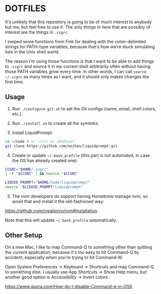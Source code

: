 DOTFILES
========

It's unlikely that this repository is going to be of much interest to anybody but me, but feel free to use it. The only things in here that are possibly of interest are the things in `.ccgrc`.

I swiped some functions from Fink for dealing with the colon-delimited strings for PATH-type variables, because that's how we're stuck simulating lists in the Unix shell world.

The reason I'm using those functions is that I want to be able to add things to `.ccgrc` and source it in my current shell arbitrarily often without having those PATH variables grow every time. In other words, I can call `source ~/.ccgrc` as many times as I want, and it should only makes changes the first time.

Usage
-----

1. Run `./configure-git.sh` to set the Git configs (name, email, shell colors, etc.).

2. Run `./install.sh` to create all the symlinks.

3. Install LiquidPrompt:

  ```bash
  cd ~/Code # or ~/src or whatever
  git clone https://github.com/nojhan/liquidprompt.git
  ```

4. Create or update `~/.bash_profile` (this part is not automated, in case the OS has already created one):

  ```bash
  CCGRC="$HOME/.ccgrc"
  [ -f "$CCGRC" ] && source "$CCGRC"

  LIQUID_PROMPT="$HOME/Code/liquidprompt"
  source "$LIQUID_PROMPT/liquidprompt"
  ```

5. The nvm developers do support having Homebrew manage nvm, so avoid that and
install it the old-fashioned way:

  https://github.com/creationix/nvm#installation

  Note that this will update `~/.bash_profile` automatically.

Other Setup
-----------

On a new Mac, I like to map Command-Q to something other than quitting the
current application, because it's too easy to hit Command-Q by accident,
especially when you're trying to hit Command-W.

Open System Preferences -> Keyboard -> Shortcuts and map Command-Q to
something else. I usually use App Shortcuts -> Show Help menu, but another
good option is Accessibility -> Invert colors.

https://www.quora.com/How-do-I-disable-Command-q-in-OSX
